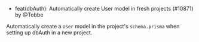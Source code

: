 - feat(dbAuth): Automatically create User model in fresh projects (#10871) by @Tobbe

Automatically create a `User` model in the project's `schema.prisma` when
setting up dbAuth in a new project.
